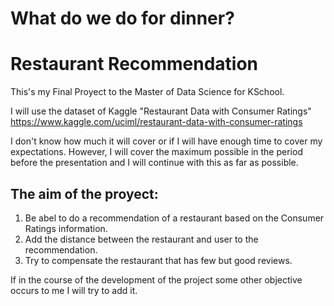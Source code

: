 # What do we do for dinner?
# Restaurant Recommendation

This's my Final Proyect to the Master of Data Science for KSchool.

I will use the dataset of Kaggle "Restaurant Data with Consumer Ratings"
https://www.kaggle.com/uciml/restaurant-data-with-consumer-ratings

I don't know how much it will cover or if I will have enough time to cover my expectations. However, I will cover the maximum possible in the period before the presentation and I will continue with this as far as possible.

## The aim of the proyect:
  1. Be abel to do a recommendation of a restaurant based on the Consumer Ratings information.
  2. Add the distance between the restaurant and user to the recommendation.
  3. Try to compensate the restaurant that has few but good reviews.
  
If in the course of the development of the project some other objective occurs to me I will try to add it.
